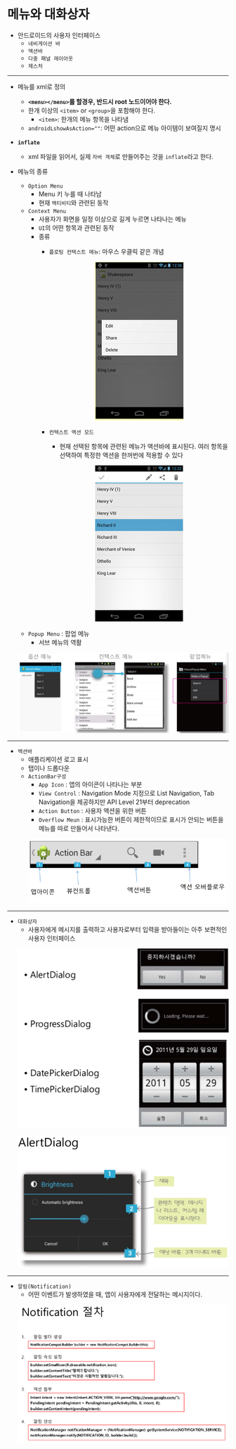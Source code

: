 # 메뉴와 대화상자

- 안드로이드의 사용자 인터페이스
    - `네비게이션 바`
    - `액션바`
    - `다중 패널 레이아웃`
    - `제스처`

------------------------------------------
- 메뉴를 xml로 정의
    - **`<menu></menu>`를 할경우, 반드시 root 노드이어야 한다.**
    - 한개 이상의 `<item>` or `<group>`을 포함해야 한다.
        - `<item>`: 한개의 메뉴 항목을 나타냄
    - `androidLshowAsAction=""`: 어떤 action으로 메뉴 아이템이 보여질지 명시
- **`inflate`**
    - xml 파일을 읽어서, 실제 `자바 객체`로 만들어주는 것을 `inflate`라고 한다.

- 메뉴의 종류
    - `Option Menu`
        - Menu 키 누를 때 나타남
        - 현재 `액티비티`와 관련된 동작
    - `Context Menu`
        - 사용자가 화면을 일정 이상으로 길게 누르면 나타나는 메뉴
        - `UI`의 어떤 항목과 관련된 동작
        - 종류
            - `플로팅 컨텍스트 메뉴`: 마우스 우클릭 같은 개념
                 <p align="center"><img src="./asset/ch05/floatingContextMenu.png"></p>
            
            - `컨텍스트 액션 모드`
                - 현재 선택된 항목에 관련된 메뉴가 액션바에 표시된다. 여러 항목을 선택하여 특정한 액션을 한꺼번에 적용할 수 있다

                 <p align="center"><img src="./asset/ch05/contextActionMode.png"></p>
    - `Popup Menu` : 팝업 메뉴
        - 서브 메뉴의 역활
    <p align="center"><img src="./asset/ch05/menu.png"></p>
------------------------------------------
- `액션바`
    - 애플리케이션 로고 표시
    - 탭이나 드롭다운 
    - `ActionBar구성`
        - `App Icon` : 앱의 아이콘이 나타나는 부분
        - `View Control` : Navigation Mode 지정으로 List Navigation, Tab Navigation을 제공하지만 API Level 21부터 deprecation
        - `Action Button` : 사용자 액션을 위한 버튼
        - `Overflow Meun` : 표시가능한 버튼이 제한적이므로 표시가 안되는 버튼을 메뉴를 따로 만들어서 나타낸다.
        <p align="center"><img src="./asset/ch05/actionBar.png"></p>
------------------------------------------

- `대화상자`
    - 사용자에게 메시지를 출력하고 사용자로부터 입력을 받아들이는 아주 보편적인 사용자 인터페이스
    <p align="center"><img src="./asset/ch05/dialog.png"></p>
    <p align="center"><img src="./asset/ch05/alertDialog.png"></p>
------------------------------------------
- `알림(Notification)`
    - 어떤 이벤트가 발생하였을 때, 앱이 사용자에게 전달하는 메시지이다.
    <p align="center"><img src="./asset/ch05/notification.png"></p>

